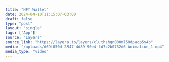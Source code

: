 ```yaml
---
title: "NFT Wallet"
date: 2024-04-10T11:15:07-03:00
draft: false
type: "post"
layout: "single"
tags: ['App']
source: "Layers"
source_link: "https://layers.to/layers/cluthshgn000ml50dpaqp5y4b"
media: "/uploads/d69f050d-2847-4d89-90e4-fd7c2b0732d6-Animation_1.mp4"
media_type: "video"
---
```


